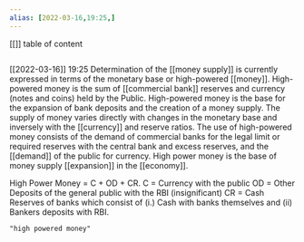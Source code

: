 ```yaml
---
alias: [2022-03-16,19:25,]
---
```

[[]]
table of content
```toc
```

[[2022-03-16]] 19:25
Determination of the [[money supply]] is currently expressed in terms of the monetary base or high-powered [[money]].
High-powered money is the sum of [[commercial bank]] reserves and currency (notes and coins) held by the Public.
High-powered money is the base for the expansion of bank deposits and the creation of a money supply.
The supply of money varies directly with changes in the monetary base and inversely with the [[currency]] and reserve ratios.
The use of high-powered money consists of the demand of commercial banks for the legal limit or required reserves with the central bank and excess reserves, and the [[demand]] of the public for currency. High power money is the base of money supply [[expansion]] in the [[economy]].

High Power Money = C + OD + CR.
	C = Currency with the public
	OD = Other Deposits of the general public with the RBI (insignificant)
	CR = Cash Reserves of banks which consist of (i.) Cash with banks themselves and (ii) Bankers deposits with RBI.
```query
"high powered money"
```
